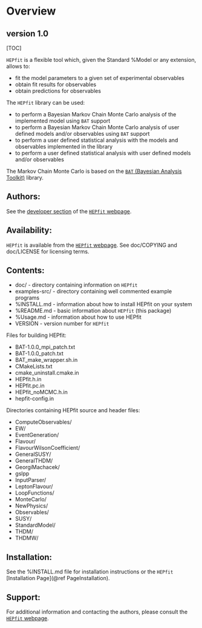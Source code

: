 Overview
===================================================================

version 1.0
-----------

[TOC]

`HEPfit` is a flexible tool which, given the Standard %Model or any extension,
allows to:

  - fit the model parameters to a given set of experimental observables
  - obtain fit results for observables
  - obtain predictions for observables

The `HEPfit` library can be used:

  - to perform a Bayesian Markov Chain Monte Carlo analysis of the implemented model using `BAT` support
  - to perform a Bayesian Markov Chain Monte Carlo analysis of user defined models and/or observables using `BAT` support
  - to perform a user defined statistical analysis with the models and observables implemented in the library
  - to perform a user defined statistical analysis with user defined models and/or observables

The Markov Chain Monte Carlo is based on the 
[`BAT` (Bayesian Analysis Toolkit)](https://www.mppmu.mpg.de/bat/) library.

Authors:
--------
See the [developer section](https://hepfit.roma1.infn.it/developers.html) of 
the [`HEPfit` webpage](http://hepfit.roma1.infn.it/).

Availability:
-------------
`HEPfit` is available from the [`HEPfit` webpage](http://hepfit.roma1.infn.it/).
See doc/COPYING and doc/LICENSE for licensing terms.

Contents:
---------
  * doc/           - directory containing information on `HEPfit`
  * examples-src/  - directory containing well commented example programs
  * %INSTALL.md    - information about how to install HEPfit on your system
  * %README.md     - basic information about `HEPfit` (this package)
  * %Usage.md      - information about how to use HEPfit
  * VERSION        - version number for `HEPfit`

Files for building HEPfit:  

  * BAT-1.0.0_mpi_patch.txt
  * BAT-1.0.0_patch.txt
  * BAT_make_wrapper.sh.in
  * CMakeLists.txt
  * cmake_uninstall.cmake.in
  * HEPfit.h.in
  * HEPfit.pc.in
  * HEPfit_noMCMC.h.in
  * hepfit-config.in

  
Directories containing HEPfit source and header files:  

  * ComputeObservables/
  * EW/
  * EventGeneration/
  * Flavour/
  * FlavourWilsonCoefficient/
  * GeneralSUSY/
  * GeneralTHDM/
  * GeorgiMachacek/
  * gslpp
  * InputParser/
  * LeptonFlavour/
  * LoopFunctions/
  * MonteCarlo/
  * NewPhysics/
  * Observables/
  * SUSY/
  * StandardModel/
  * THDM/
  * THDMW/

Installation:
-------------
See the %INSTALL.md file for installation instructions or the `HEPfit` [Installation Page](@ref PageInstallation).

Support:
--------
For additional information and contacting the authors, please consult
the [`HEPfit` webpage](http://hepfit.roma1.infn.it/).


